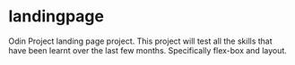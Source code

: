 # landingpage
Odin Project landing page project. This project will test all the skills that have been learnt over the last few months. Specifically flex-box and layout.

